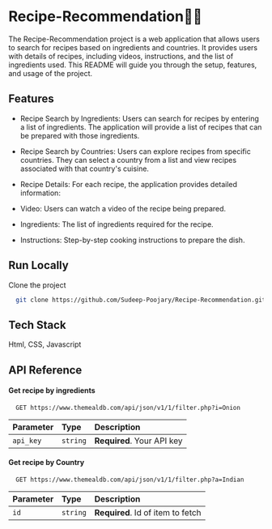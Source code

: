 
# Recipe-Recommendation🥗🥗

The Recipe-Recommendation project is a web application that allows users to search for recipes based on ingredients and countries. It provides users with details of recipes, including videos, instructions, and the list of ingredients used. This README will guide you through the setup, features, and usage of the project.


## Features

- Recipe Search by Ingredients: Users can search for recipes by entering a list of ingredients. The application will provide a list of recipes that can be prepared with those ingredients.

- Recipe Search by Countries: Users can explore recipes from specific countries. They can select a country from a list and view recipes associated with that country's cuisine.

- Recipe Details: For each recipe, the application provides detailed information:

- Video: Users can watch a video of the recipe being prepared.
- Ingredients: The list of ingredients required for the recipe.
- Instructions: Step-by-step cooking instructions to prepare the dish.


## Run Locally

Clone the project

```bash
  git clone https://github.com/Sudeep-Poojary/Recipe-Recommendation.git
```


## Tech Stack

Html, CSS, Javascript


## API Reference

#### Get recipe by ingredients

```http
  GET https://www.themealdb.com/api/json/v1/1/filter.php?i=Onion
```

| Parameter | Type     | Description                |
| :-------- | :------- | :------------------------- |
| `api_key` | `string` | **Required**. Your API key |

#### Get recipe by Country

```http
  GET https://www.themealdb.com/api/json/v1/1/filter.php?a=Indian
```

| Parameter | Type     | Description                       |
| :-------- | :------- | :-------------------------------- |
| `id`      | `string` | **Required**. Id of item to fetch |



